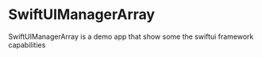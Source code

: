 # SwiftUIManagerArray
SwiftUIManagerArray is a demo app that show some the swiftui framework capabilities
